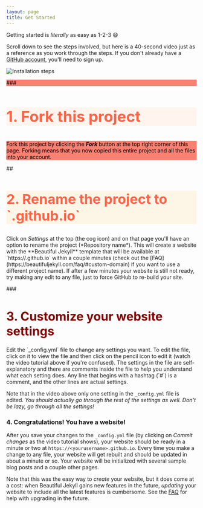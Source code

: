 ```yaml
---
layout: page
title: Get Started
---
```


Getting started is *literally* as easy as 1-2-3 :smile:

Scroll down to see the steps involved, but here is a 40-second video just as a reference as you work through the steps. If you don't already have a [GitHub account](https://github.com/join), you'll need to sign up.

![Installation steps](assets/img/install-steps.gif)

<div class="gs-section-01" markdown="1">
  
###<h3>1. Fork this project</h3>

<p>Fork this project by clicking the <em><strong>Fork</strong></em> button at the top right corner of this page. Forking means that you now copied this entire project and all the files into your account.</p>

</div>

<div class="gs-section-02" markdown="1">
##<h2>2. Rename the project to `<yourusername>.github.io`</yourusername></h2>

<p>Click on <em>Settings</em> at the top (the cog icon) and on that page you'll have an option to rename the project (*Repository name*). This will create a website with the **Beautiful Jekyll** template that will be available at `https://<yourusername>.github.io` within a couple minutes (check out the [FAQ](https://beautifuljekyll.com/faq/#custom-domain) if you want to use a different project name). If after a few minutes your website is still not ready, try making any edit to any file, just to force GitHub to re-build your site.</p>

</div>

<div class="gs-section-03" markdown="1">
###<h1>3. Customize your website settings</h1>

<p>Edit the `_config.yml` file to change any settings you want. To edit the file, click on it to view the file and then click on the pencil icon to edit it (watch the video tutorial above if you're confused).  The settings in the file are self-explanatory and there are comments inside the file to help you understand what each setting does. Any line that begins with a hashtag (`#`) is a comment, and the other lines are actual settings.

Note that in the video above only one setting in the `_config.yml` file is edited. <em>You should actually go through the rest of the settings as well. Don't be lazy, go through all the settings!</em></p>

</div> 

### 4. Congratulations! You have a website!

After you save your changes to the `_config.yml` file (by clicking on *Commit changes* as the video tutorial shows), your website should be ready in a minute or two at `https://<yourusername>.github.io`. Every time you make a change to any file, your website will get rebuilt and should be updated in about a minute or so. Your website will be initialized with several sample blog posts and a couple other pages.

Note that this was the easy way to *create* your website, but it does come at a cost: when Beautiful Jekyll gains new features in the future, *updating* your website to include all the latest features is cumbersome. See the [FAQ](https://beautifuljekyll.com/faq/#updating) for help with upgrading in the future.

<style>
  .gs-section-01 h3 {
    color: tomato;
    background-color:seashell;
    font-size: 40px;
  }
  .gs-section-01 p {
      color: black;
      background-color: salmon
  }
  .gs-section-02 h2 {
      color: tomato;
      background-color: oldlace;
      font-size: 36px;
  }
  .gs-section-03 h1 {
      color: maroon;
      font-size: 32px;
  }
</style>
